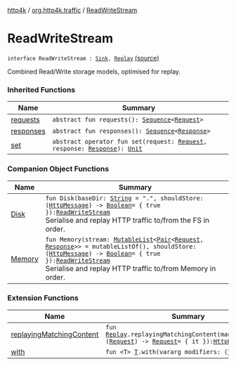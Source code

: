 [http4k](../../index.md) / [org.http4k.traffic](../index.md) / [ReadWriteStream](./index.md)

# ReadWriteStream

`interface ReadWriteStream : `[`Sink`](../-sink/index.md)`, `[`Replay`](../-replay/index.md) [(source)](https://github.com/http4k/http4k/blob/master/http4k-core/src/main/kotlin/org/http4k/traffic/ReadWriteStream.kt#L10)

Combined Read/Write storage models, optimised for replay.

### Inherited Functions

| Name | Summary |
|---|---|
| [requests](../-replay/requests.md) | `abstract fun requests(): `[`Sequence`](https://kotlinlang.org/api/latest/jvm/stdlib/kotlin.sequences/-sequence/index.html)`<`[`Request`](../../org.http4k.core/-request/index.md)`>` |
| [responses](../-replay/responses.md) | `abstract fun responses(): `[`Sequence`](https://kotlinlang.org/api/latest/jvm/stdlib/kotlin.sequences/-sequence/index.html)`<`[`Response`](../../org.http4k.core/-response/index.md)`>` |
| [set](../-sink/set.md) | `abstract operator fun set(request: `[`Request`](../../org.http4k.core/-request/index.md)`, response: `[`Response`](../../org.http4k.core/-response/index.md)`): `[`Unit`](https://kotlinlang.org/api/latest/jvm/stdlib/kotlin/-unit/index.html) |

### Companion Object Functions

| Name | Summary |
|---|---|
| [Disk](-disk.md) | `fun Disk(baseDir: `[`String`](https://kotlinlang.org/api/latest/jvm/stdlib/kotlin/-string/index.html)` = ".", shouldStore: (`[`HttpMessage`](../../org.http4k.core/-http-message/index.md)`) -> `[`Boolean`](https://kotlinlang.org/api/latest/jvm/stdlib/kotlin/-boolean/index.html)` = { true }): `[`ReadWriteStream`](./index.md)<br>Serialise and replay HTTP traffic to/from the FS in order. |
| [Memory](-memory.md) | `fun Memory(stream: `[`MutableList`](https://kotlinlang.org/api/latest/jvm/stdlib/kotlin.collections/-mutable-list/index.html)`<`[`Pair`](https://kotlinlang.org/api/latest/jvm/stdlib/kotlin/-pair/index.html)`<`[`Request`](../../org.http4k.core/-request/index.md)`, `[`Response`](../../org.http4k.core/-response/index.md)`>> = mutableListOf(), shouldStore: (`[`HttpMessage`](../../org.http4k.core/-http-message/index.md)`) -> `[`Boolean`](https://kotlinlang.org/api/latest/jvm/stdlib/kotlin/-boolean/index.html)` = { true }): `[`ReadWriteStream`](./index.md)<br>Serialise and replay HTTP traffic to/from Memory in order. |

### Extension Functions

| Name | Summary |
|---|---|
| [replayingMatchingContent](../replaying-matching-content.md) | `fun `[`Replay`](../-replay/index.md)`.replayingMatchingContent(manipulations: (`[`Request`](../../org.http4k.core/-request/index.md)`) -> `[`Request`](../../org.http4k.core/-request/index.md)` = { it }): `[`HttpHandler`](../../org.http4k.core/-http-handler.md) |
| [with](../../org.http4k.core/with.md) | `fun <T> `[`T`](../../org.http4k.core/with.md#T)`.with(vararg modifiers: (`[`T`](../../org.http4k.core/with.md#T)`) -> `[`T`](../../org.http4k.core/with.md#T)`): `[`T`](../../org.http4k.core/with.md#T) |
